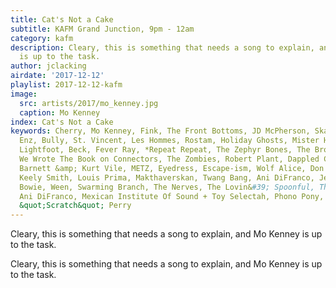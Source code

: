 ```yaml
---
title: Cat's Not a Cake
subtitle: KAFM Grand Junction, 9pm - 12am
category: kafm
description: Cleary, this is something that needs a song to explain, and Mo Kenney
  is up to the task.
author: jclacking
airdate: '2017-12-12'
playlist: 2017-12-12-kafm
image:
  src: artists/2017/mo_kenney.jpg
  caption: Mo Kenney
index: Cat's Not a Cake
keywords: Cherry, Mo Kenney, Fink, The Front Bottoms, JD McPherson, Skanga, Split
  Enz, Bully, St. Vincent, Les Hommes, Rostam, Holiday Ghosts, Mister Heavenly, Terra
  Lightfoot, Beck, Fever Ray, *Repeat Repeat, The Zephyr Bones, The Bronx, The Domestics,
  We Wrote The Book on Connectors, The Zombies, Robert Plant, Dappled Cities, Courtney
  Barnett &amp; Kurt Vile, METZ, Eyedress, Escape-ism, Wolf Alice, Don Drummond, Vulfpeck,
  Keely Smith, Louis Prima, Makthaverskan, Twang Bang, Ani DiFranco, Jen Cloher, David
  Bowie, Ween, Swarming Branch, The Nerves, The Lovin&#39; Spoonful, The Pack A.D.,
  Ani DiFranco, Mexican Institute Of Sound + Toy Selectah, Phono Pony, Pixies, Lee
  &quot;Scratch&quot; Perry
---
```

Cleary, this is something that needs a song to explain, and Mo Kenney is up to the task.<!--more-->

Cleary, this is something that needs a song to explain, and Mo Kenney is up to the task.
